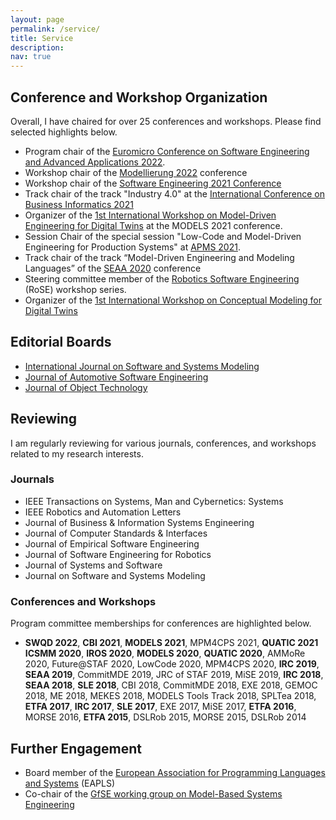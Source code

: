 ```yaml
---
layout: page
permalink: /service/
title: Service
description: 
nav: true
---
```


## Conference and Workshop Organization

Overall, I have chaired for over 25 conferences and workshops. Please find selected highlights below.

- Program chair of the [Euromicro Conference on Software Engineering and Advanced Applications 2022](https://dsd-seaa2022.iuma.ulpgc.es/).
- Workshop chair of the [Modellierung 2022](https://qfam.gi.de/modellierung2022) conference
- Workshop chair of the [Software Engineering 2021 Conference](https://www.se-2022.de/)
- Track chair of the track "Industry 4.0" at the [International Conference on Business Informatics 2021](https://cbi2021.events.unibz.it/)
- Organizer of the [1st International Workshop on Model-Driven Engineering for Digital Twins](http://gemoc.org/events/moddit2021.html) at the MODELS 2021 conference. 
- Session Chair of the special session "Low-Code and Model-Driven Engineering for Production Systems" at [APMS 2021](https://www.apms-conference.org/).
- Track chair of the track “Model-Driven Engineering and Modeling Languages” of the [SEAA 2020](https://dsd-seaa2020.um.si/seaa/) conference
- Steering committee member of the [Robotics Software Engineering](https://rose-workshops.github.io/) (RoSE) workshop series.
- Organizer of the [1st International Workshop on Conceptual Modeling for Digital Twins](https://comodity.github.io/)


## Editorial Boards 

- [International Journal on Software and Systems Modeling](https://www.sosym.org/) 
- [Journal of Automotive Software Engineering](https://www.atlantis-press.com/journals/jase)
- [Journal of Object Technology](http://www.jot.fm/)

## Reviewing

I am regularly reviewing for various journals, conferences, and workshops related to my research interests. 

### Journals

- IEEE Transactions on Systems, Man and Cybernetics: Systems
- IEEE Robotics and Automation Letters
- Journal of Business & Information Systems Engineering 
- Journal of Computer Standards & Interfaces
- Journal of Empirical Software Engineering
- Journal of Software Engineering for Robotics
- Journal of Systems and Software
- Journal on Software and Systems Modeling

### Conferences and Workshops 

Program committee memberships for conferences are highlighted below.

- **SWQD 2022**, **CBI 2021**, **MODELS 2021**,  MPM4CPS 2021,  **QUATIC 2021**  **ICSMM 2020**,  **IROS 2020**,  **MODELS 2020**,  **QUATIC 2020**,  AMMoRe 2020, Future@STAF 2020,  LowCode 2020,  MPM4CPS 2020,  **IRC 2019**,  **SEAA 2019**, CommitMDE 2019, JRC of STAF 2019,  MiSE 2019,  **IRC 2018**,  **SEAA 2018**,  **SLE 2018**,  CBI 2018,  CommitMDE 2018, EXE 2018, GEMOC 2018,  ME 2018,  MEKES 2018,  MODELS Tools Track 2018,  SPLTea 2018,  **ETFA 2017**,  **IRC 2017**, **SLE 2017**,  EXE 2017, MiSE 2017,  **ETFA 2016**,  MORSE 2016, 
**ETFA 2015**,  DSLRob 2015,  MORSE 2015,  DSLRob 2014

## Further Engagement

- Board member of the [European Association for Programming Languages and Systems](https://eapls.org/) (EAPLS) 
- Co-chair of the [GfSE working group on Model-Based Systems Engineering](https://www.gfse.de/mbse-home)


